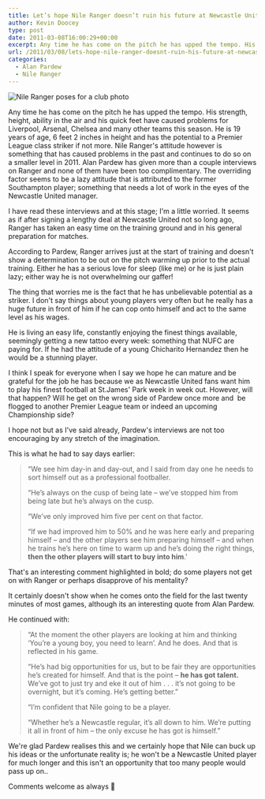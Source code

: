 ```yaml
---
title: Let’s hope Nile Ranger doesn’t ruin his future at Newcastle United
author: Kevin Doocey
type: post
date: 2011-03-08T16:00:29+00:00
excerpt: Any time he has come on the pitch he has upped the tempo. His strength, height, ability in the air and his quick feet have caused..
url: /2011/03/08/lets-hope-nile-ranger-doesnt-ruin-his-future-at-newcastle-united/
categories:
  - Alan Pardew
  - Nile Ranger
---
```


![Nile Ranger poses for a club photo](https://www.tynetime.com/wp-content/uploads/2011/03/Nile_Ranger.jpg "Nile_Ranger - Has fantastic potential but his attitude could overshadow it")

Any time he has come on the pitch he has upped the tempo. His strength, height, ability in the air and his quick feet have caused problems for Liverpool, Arsenal, Chelsea and many other teams this season. He is 19 years of age, 6 feet 2 inches in height and has the potential to a Premier League class striker if not more. Nile Ranger's attitude however is something that has caused problems  in the past and continues to do so on a smaller level in 2011. Alan Pardew has given more than a couple interviews on Ranger and none of them have been too complimentary. The overriding factor seems to be a lazy attitude that is attributed to the former Southampton player; something that needs a lot of work in the eyes of the Newcastle United manager.

I have read these interviews and at this stage; I'm a little worried. It seems as if after signing a lengthy deal at Newcastle United not so long ago, Ranger has taken an easy time on the training ground and in his general preparation for matches.

According to Pardew, Ranger arrives just at the start of training and doesn't show a determination to be out on the pitch warming up prior to the actual training. Either he has a serious love for sleep (like me) or he is just plain lazy; either way he is not overwhelming our gaffer!

The thing that worries me is the fact that he has unbelievable potential as a striker. I don't say things about young players very often but he really has a huge future in front of him if he can cop onto himself and act to the same level as his wages.

He is living an easy life, constantly enjoying the finest things available, seemingly getting a new tattoo every week: something that NUFC are paying for. If he had the attitude of a young Chicharito Hernandez then he would be a stunning player.

I think I speak for everyone when I say we hope he can mature and be grateful for the job he has because we as Newcastle United fans want him to play his finest football at St.James' Park week in week out. However, will that happen? Will he get on the wrong side of Pardew once more and  be flogged to another Premier League team or indeed an upcoming Championship side?

I hope not but as I've said already, Pardew's interviews are not too encouraging by any stretch of the imagination.

This is what he had to say days earlier:

> “We see him day-in and day-out, and I said from day one he needs to sort himself out as a professional footballer.
>
> “He’s always on the cusp of being late – we’ve stopped him from being late but he’s always on the cusp.
>
> “We’ve only improved him five per cent on that factor.
>
> “If we had improved him to 50% and he was here early and preparing himself – and the other players see him preparing himself – and when he trains he’s here on time to warm up and he’s doing the right things, **then the other players will start to buy into him**.'

That's an interesting comment highlighted in bold; do some players not get on with Ranger or perhaps disapprove of his mentality?

It certainly doesn't show when he comes onto the field for the last twenty minutes of most games, although its an interesting quote from Alan Pardew.

He continued with:

> “At the moment the other players are looking at him and thinking ‘You’re a young boy, you need to learn’. And he does. And that is reflected in his game.
>
> “He’s had big opportunities for us, but to be fair they are opportunities he’s created for himself. And that is the point – **he has got talent.** We’ve got to just try and eke it out of him . . . it’s not going to be overnight, but it’s coming. He’s getting better.”
>
> “I’m confident that Nile going to be a player.
>
> “Whether he’s a Newcastle regular, it’s all down to him. We’re putting it all in front of him – the only excuse he has got is himself.”

We're glad Pardew realises this and we certainly hope that Nile can buck up his ideas or the unfortunate reality is; he won't be a Newcastle United player for much longer and this isn't an opportunity that too many people would pass up on..

Comments welcome as always 🙂
